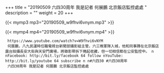+++
title = "20190509  六四30周年 我是記者 何展鵬 北京飯店監控處處 "
description = ""
weight = 20
+++

{{< mymp3 mp3="20190509_w9fhvi6vnym.mp3" >}}

{{< mymp4 mp4="20190509_w9fhvi6vnym.mp4" >}}

     https://www.youtube.com/watch?v=W9fhvi6vNYM 
     何展鵬，八九民運時任職電視台新聞部攝影組主管，六三晚軍隊入城，他和同事蹲在北京飯店露台拍攝長安大街與天安門廣場，將錄影帶拆下捲起收藏，但一切相信都在公安監控中。 n nFacebook: http://bit.ly/facebook 64 follow nYouTube: http://bit.ly/youtube 64 subscribe n n#六四30 #六四30周年 
     六四30周年 我是記者 何展鵬 北京飯店監控處處 
